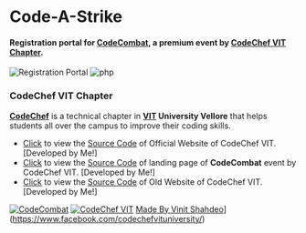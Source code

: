 # Code-A-Strike
#### Registration portal for **[CodeCombat](https://github.com/vinitshahdeo/CodeCombat)**, a premium event by [CodeChef VIT Chapter](https://www.facebook.com/codechefvituniversity/).

![Registration Portal](https://img.shields.io/badge/registration-portal-orange.svg) 
![php](https://img.shields.io/badge/built&nbsp;with-php-lightpurple.svg)

### CodeChef VIT Chapter

**[CodeChef](https://www.facebook.com/codechefvituniversity/)** is a technical chapter in **[VIT](http://vit.ac.in/) University Vellore** that helps students all over the campus to improve their coding skills.

- [Click](https://vinitshahdeo.github.io/CodeChefVIT/) to view the [Source Code](https://github.com/vinitshahdeo/CodeChefVIT) of Official Website of CodeChef VIT. [Developed by Me!]
- [Click](https://vinitshahdeo.github.io/CodeCombat/) to view the [Source Code](https://github.com/vinitshahdeo/CodeCombat) of landing page of **CodeCombat** event by CodeChef VIT. [Developed by Me!]
- [Click](https://vinitshahdeo.github.io/CodeChef-VIT-Website/) to view the [Source Code](https://github.com/vinitshahdeo/CodeChef-VIT-Website) of Old Website of CodeChef VIT. [Developed by Me!]


[![CodeCombat](https://img.shields.io/badge/Code-Combat-dodgerblue.svg?style=for-the-badge)](https://vinitshahdeo.github.io/CodeCombat/) [![CodeChef VIT](https://img.shields.io/badge/CODECHEF-VIT--VELLORE-teal.svg?style=for-the-badge)](https://www.facebook.com/codechefvituniversity/) [Made By Vinit Shahdeo](https://img.shields.io/badge/Made&nbps;with&nbsp;&nbsp;by-Vinit&nbps;Shahdeo-teal.svg?style=for-the-badge)](https://www.facebook.com/codechefvituniversity/)